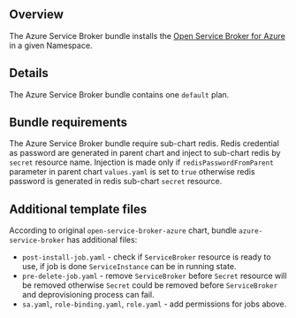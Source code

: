 ## Overview

The Azure Service Broker bundle installs the [Open Service Broker for Azure](https://github.com/Azure/open-service-broker-azure) in a given Namespace.

## Details

The Azure Service Broker bundle contains one `default` plan.  

## Bundle requirements

The Azure Service Broker bundle require sub-chart redis. Redis credential as password are generated in parent chart and inject to sub-chart redis by `secret` resource name.
Injection is made only if `redisPasswordFromParent` parameter in parent chart `values.yaml` is set to `true` otherwise redis password is generated in redis sub-chart `secret` resource. 

## Additional template files ##

According to original `open-service-broker-azure` chart, bundle `azure-service-broker` has additional files: 
* `post-install-job.yaml` - check if `ServiceBroker` resource is ready to use, if job is done `ServiceInstance` can be in running state.
* `pre-delete-job.yaml` - remove `ServiceBroker` before `Secret` resource will be removed otherwise `Secret` could be removed before `ServiceBroker` and deprovisioning process can fail.
* `sa.yaml`, `role-binding.yaml`, `role.yaml` - add permissions for jobs above.
